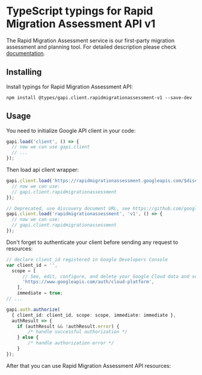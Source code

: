 # TypeScript typings for Rapid Migration Assessment API v1

The Rapid Migration Assessment service is our first-party migration assessment and planning tool.
For detailed description please check [documentation](https://cloud.google.com/migration-center).

## Installing

Install typings for Rapid Migration Assessment API:

```
npm install @types/gapi.client.rapidmigrationassessment-v1 --save-dev
```

## Usage

You need to initialize Google API client in your code:

```typescript
gapi.load('client', () => {
  // now we can use gapi.client
  // ...
});
```

Then load api client wrapper:

```typescript
gapi.client.load('https://rapidmigrationassessment.googleapis.com/$discovery/rest?version=v1', () => {
  // now we can use:
  // gapi.client.rapidmigrationassessment
});
```

```typescript
// Deprecated, use discovery document URL, see https://github.com/google/google-api-javascript-client/blob/master/docs/reference.md#----gapiclientloadname----version----callback--
gapi.client.load('rapidmigrationassessment', 'v1', () => {
  // now we can use:
  // gapi.client.rapidmigrationassessment
});
```

Don't forget to authenticate your client before sending any request to resources:

```typescript
// declare client_id registered in Google Developers Console
var client_id = '',
  scope = [
      // See, edit, configure, and delete your Google Cloud data and see the email address for your Google Account.
      'https://www.googleapis.com/auth/cloud-platform',
    ],
    immediate = true;
// ...

gapi.auth.authorize(
  { client_id: client_id, scope: scope, immediate: immediate },
  authResult => {
    if (authResult && !authResult.error) {
        /* handle successful authorization */
    } else {
        /* handle authorization error */
    }
});
```

After that you can use Rapid Migration Assessment API resources: <!-- TODO: make this work for multiple namespaces -->

```typescript
```
